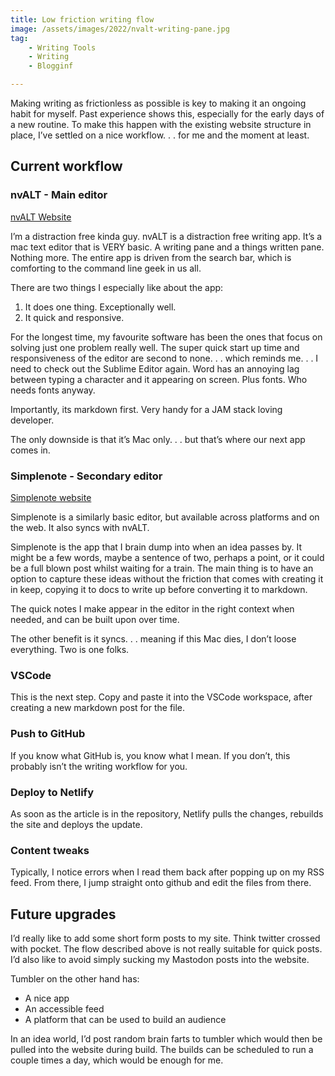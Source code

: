 ```yaml
---
title: Low friction writing flow
image: /assets/images/2022/nvalt-writing-pane.jpg
tag:
    - Writing Tools
    - Writing
    - Blogginf

---
```


Making writing as frictionless as possible is key to making it an ongoing habit for myself. Past experience shows this, especially for the early days of a new routine. To make this happen with the existing website structure in place, I’ve settled on a nice workflow. . . for me and the moment at least.

## Current workflow

### nvALT - Main editor
[nvALT Website](https://brettterpstra.com/projects/nvalt/)

I’m a distraction free kinda guy. nvALT is a distraction free writing app. It’s a mac text editor that is VERY basic. A writing pane and a things written pane. Nothing more. The entire app is driven from the search bar, which is comforting to the command line geek in us all.

There are two things I especially like about the app:

1. It does one thing. Exceptionally well.
2. It quick and responsive.

For the longest time, my favourite software has been the ones that focus on solving just one problem really well. The super quick start up time and responsiveness of the editor are second to none. . . which reminds me. . . I need to check out the Sublime Editor again. Word has an annoying lag between typing a character and it appearing on screen. Plus fonts. Who needs fonts anyway.

Importantly, its markdown first. Very handy for a JAM stack loving developer.

The only downside is that it’s Mac only. . . but that’s where our next app comes in.

### Simplenote - Secondary editor
[Simplenote website](https://simplenote.com/)

Simplenote is a similarly basic editor, but available across platforms and on the web. It also syncs with nvALT.

Simplenote is the app that I brain dump into when an idea passes by. It might be a few words, maybe a sentence of two, perhaps a point, or it could be a full blown post whilst waiting for a train. The main thing is to have an option to capture these ideas without the friction that comes with creating it in keep, copying it to docs to write up before converting it to markdown.

The quick notes I make appear in the editor in the right context when needed, and can be built upon over time.

The other benefit is it syncs. . . meaning if this Mac dies, I don’t loose everything. Two is one folks.

### VSCode

This is the next step. Copy and paste it into the VSCode workspace, after creating a new markdown post for the file.

### Push to GitHub
If you know what GitHub is, you know what I mean. If you don’t, this probably isn’t the writing workflow for you.

### Deploy to Netlify
As soon as the article is in the repository, Netlify pulls the changes, rebuilds the site and deploys the update.

### Content tweaks
Typically, I notice errors when I read them back after popping up on my RSS feed. From there, I jump straight onto github and edit the files from there.

## Future upgrades
I’d really like to add some short form posts to my site. Think twitter crossed with pocket. The flow described above is not really suitable for quick posts. I’d also like to avoid simply sucking my Mastodon posts into the website.

Tumbler on the other hand has:

- A nice app
- An accessible feed
- A platform that can be used to build an audience

In an idea world, I’d post random brain farts to tumbler which would then be pulled into the website during build. The builds can be scheduled to run a couple times a day, which would be enough for me.
